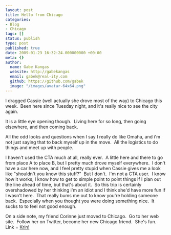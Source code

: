 ```yaml
---
layout: post
title: Hello from Chicago
categories:
- Blog
- Chicago
tags: []
status: publish
type: post
published: true
date: 2009-01-23 16:32:24.000000000 +00:00
meta: {}
author:
  name: Gabe Kangas
  website: http://gabekangas
  email: gabek@real-ity.com
  github: https://github.com/gabek
  image: "/images/avatar-64x64.png"
---
```

I dragged Cassie (well actually she drove most of the way) to Chicago this week.  Been here since Tuesday night, and it\'s really nice to see the city again.

It is a little eye opening though.  Living here for so long, then going elsewhere, and then coming back.

All the odd looks and questions when I say I really do like Omaha, and i\'m not just saying that to back myself up in the move.  All the logistics to do things and meet up with people. 

I haven\'t used the CTA much at all, really ever.  A little here and there to go from place A to place B, but I pretty much drove myself everywhere.  I don\'t have a car here now, and I feel pretty stupid when Cassie gives me a look like \"shouldn\'t you know this stuff?\"  But I don\'t.  I\'m not a CTA user.  I know how it works, I know how to get to simple point to point things if I plan out the line ahead of time, but that\'s about it.  So this trip is certainly overshadowed by her thinking i\'m an idiot and I think she\'d have more fun if I wasn\'t here.  That really bums me out to know you\'re holding someone back.  Especially when you thought you were doing something nice.  It sucks to to feel not good enough.

On a side note, my friend Corinne just moved to Chicago.  Go to her web site.  Follow her on Twitter, become her new Chicago friend.  She\'s fun.  Link = [Krin!](http://kandy.net/index.php)
